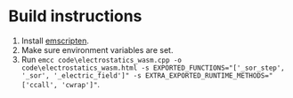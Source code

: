 # Build instructions
1. Install [emscripten](http://emscripten.org/).
2. Make sure environment variables are set.
3. Run `emcc code\electrostatics_wasm.cpp -o code\electrostatics_wasm.html -s EXPORTED_FUNCTIONS="['_sor_step', '_sor', '_electric_field']" -s EXTRA_EXPORTED_RUNTIME_METHODS="['ccall', 'cwrap']"`.
